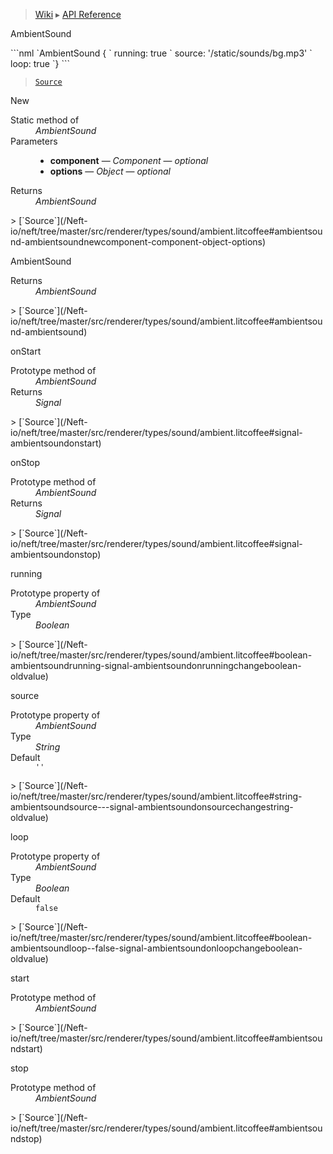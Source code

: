 > [Wiki](Home) ▸ [API Reference](API-Reference)

AmbientSound
<dl></dl>
```nml
`AmbientSound {
`   running: true
`   source: '/static/sounds/bg.mp3'
`   loop: true
`}
```

> [`Source`](/Neft-io/neft/tree/master/src/renderer/types/sound/ambient.litcoffee#ambientsound-class)

New
<dl><dt>Static method of</dt><dd><i>AmbientSound</i></dd><dt>Parameters</dt><dd><ul><li><b>component</b> — <i>Component</i> — <i>optional</i></li><li><b>options</b> — <i>Object</i> — <i>optional</i></li></ul></dd><dt>Returns</dt><dd><i>AmbientSound</i></dd></dl>
> [`Source`](/Neft-io/neft/tree/master/src/renderer/types/sound/ambient.litcoffee#ambientsound-ambientsoundnewcomponent-component-object-options)

AmbientSound
<dl><dt>Returns</dt><dd><i>AmbientSound</i></dd></dl>
> [`Source`](/Neft-io/neft/tree/master/src/renderer/types/sound/ambient.litcoffee#ambientsound-ambientsound)

onStart
<dl><dt>Prototype method of</dt><dd><i>AmbientSound</i></dd><dt>Returns</dt><dd><i>Signal</i></dd></dl>
> [`Source`](/Neft-io/neft/tree/master/src/renderer/types/sound/ambient.litcoffee#signal-ambientsoundonstart)

onStop
<dl><dt>Prototype method of</dt><dd><i>AmbientSound</i></dd><dt>Returns</dt><dd><i>Signal</i></dd></dl>
> [`Source`](/Neft-io/neft/tree/master/src/renderer/types/sound/ambient.litcoffee#signal-ambientsoundonstop)

running
<dl><dt>Prototype property of</dt><dd><i>AmbientSound</i></dd><dt>Type</dt><dd><i>Boolean</i></dd></dl>
> [`Source`](/Neft-io/neft/tree/master/src/renderer/types/sound/ambient.litcoffee#boolean-ambientsoundrunning-signal-ambientsoundonrunningchangeboolean-oldvalue)

source
<dl><dt>Prototype property of</dt><dd><i>AmbientSound</i></dd><dt>Type</dt><dd><i>String</i></dd><dt>Default</dt><dd><code>''</code></dd></dl>
> [`Source`](/Neft-io/neft/tree/master/src/renderer/types/sound/ambient.litcoffee#string-ambientsoundsource---signal-ambientsoundonsourcechangestring-oldvalue)

loop
<dl><dt>Prototype property of</dt><dd><i>AmbientSound</i></dd><dt>Type</dt><dd><i>Boolean</i></dd><dt>Default</dt><dd><code>false</code></dd></dl>
> [`Source`](/Neft-io/neft/tree/master/src/renderer/types/sound/ambient.litcoffee#boolean-ambientsoundloop--false-signal-ambientsoundonloopchangeboolean-oldvalue)

start
<dl><dt>Prototype method of</dt><dd><i>AmbientSound</i></dd></dl>
> [`Source`](/Neft-io/neft/tree/master/src/renderer/types/sound/ambient.litcoffee#ambientsoundstart)

stop
<dl><dt>Prototype method of</dt><dd><i>AmbientSound</i></dd></dl>
> [`Source`](/Neft-io/neft/tree/master/src/renderer/types/sound/ambient.litcoffee#ambientsoundstop)

